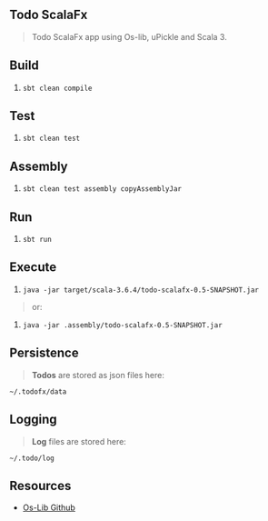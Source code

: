 Todo ScalaFx
------------
>Todo ScalaFx app using Os-lib, uPickle and Scala 3.

Build
-----
1. ```sbt clean compile```

Test
----
1. ```sbt clean test```

Assembly
--------
1. ```sbt clean test assembly copyAssemblyJar```

Run
---
1. ```sbt run```

Execute
-------
1. ```java -jar target/scala-3.6.4/todo-scalafx-0.5-SNAPSHOT.jar```
>or:
1. ```java -jar .assembly/todo-scalafx-0.5-SNAPSHOT.jar```

Persistence
-----------
>**Todos** are stored as json files here:
```
~/.todofx/data
```

Logging
-------
>**Log** files are stored here:
```
~/.todo/log
```

Resources
---------
* [Os-Lib Github](https://github.com/com-lihaoyi/os-lib)